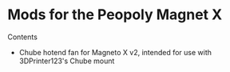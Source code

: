 # Mods for the Peopoly Magnet X

Contents
- Chube hotend fan for Magneto X v2, intended for use with 3DPrinter123's Chube mount
